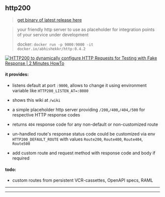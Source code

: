 ## http200

> [get binary of latest release here](https://github.com/abhishekkr/http200/releases/latest)

> your friendly http server to use as placeholder for integration points of your service under development
>
> docker: `docker run -p 9000:9000 -it docker.io/abhishekkr/http:0.4.2`

[![HTTP200 to dynamically configure HTTP Requests for Testing with Fake Response | 2 Minutes HowTo](https://i9.ytimg.com/vi_webp/tYPUDdi0o9c/mqdefault.webp?time=1608803700000&sqp=CPTKkf8F&rs=AOn4CLA0EicxIX0G-PcX7846ntOD-auf-A)](https://www.youtube.com/watch?v=tYPUDdi0o9c "Video: HTTP200 to dynamically configure HTTP Requests for Testing with Fake Response | 2 Minutes HowTo")

#### it provides:

* listens default at port `:9000`, allows to change it using environment variable like `HTTP200_LISTEN_AT=:8080`

* shows this wiki at `/wiki`

* a simple placeholder http server providing `/200`,`/400`,`/404`,`/500` for respective HTTP response codes

* returns `404` response code for any non-default or non-customized route

* un-handled route's response status code could be customized via env `HTTP200_DEFAULT_ROUTE` with values `Route200`, `Route400`, `Route404`, `Route500`

* add custom route and request method with response code and body if required


#### todo:

* custom routes from persistent VCR-cassettes, OpenAPI specs, RAML

---
---
